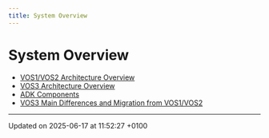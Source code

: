 ```yaml
---
title: System Overview
---
```


# System Overview

- [VOS1/VOS2 Architecture Overview](pg_all_architecture.md)
- [VOS3 Architecture Overview](pg_vos3_architecture.md)
- [ADK Components](pg_all_components.md)
- [VOS3 Main Differences and Migration from VOS1/VOS2](pg_vos3_differences.md)

---

Updated on 2025-06-17 at 11:52:27 +0100
